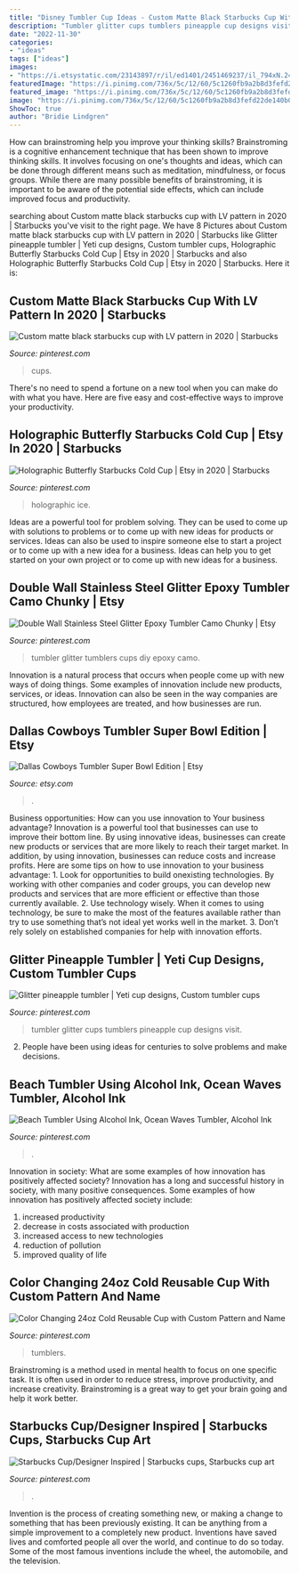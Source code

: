 ```yaml
---
title: "Disney Tumbler Cup Ideas - Custom Matte Black Starbucks Cup With Lv Pattern In 2020"
description: "Tumbler glitter cups tumblers pineapple cup designs visit"
date: "2022-11-30"
categories:
- "ideas"
tags: ["ideas"]
images:
- "https://i.etsystatic.com/23143897/r/il/ed1401/2451469237/il_794xN.2451469237_gs5s.jpg"
featuredImage: "https://i.pinimg.com/736x/5c/12/60/5c1260fb9a2b8d3fefd22de140b011aa.jpg"
featured_image: "https://i.pinimg.com/736x/5c/12/60/5c1260fb9a2b8d3fefd22de140b011aa.jpg"
image: "https://i.pinimg.com/736x/5c/12/60/5c1260fb9a2b8d3fefd22de140b011aa.jpg"
ShowToc: true
author: "Bridie Lindgren"
---
```



How can brainstroming help you improve your thinking skills?
Brainstroming is a cognitive enhancement technique that has been shown to improve thinking skills. It involves focusing on one's thoughts and ideas, which can be done through different means such as meditation, mindfulness, or focus groups. While there are many possible benefits of brainstroming, it is important to be aware of the potential side effects, which can include improved focus and productivity.

	

		
searching about Custom matte black starbucks cup with LV pattern in 2020 | Starbucks you've visit to the right page. We have 8 Pictures about Custom matte black starbucks cup with LV pattern in 2020 | Starbucks like Glitter pineapple tumbler | Yeti cup designs, Custom tumbler cups, Holographic Butterfly Starbucks Cold Cup | Etsy in 2020 | Starbucks and also Holographic Butterfly Starbucks Cold Cup | Etsy in 2020 | Starbucks. Here it is:
		
    
## Custom Matte Black Starbucks Cup With LV Pattern In 2020 | Starbucks

<img loading=lazy src="https://i.pinimg.com/736x/88/4f/d5/884fd50237912f63b4d2ba320fdc39db.jpg" onerror="this.onerror=null;this.src='https://tse1.mm.bing.net/th?id=OIP.VdMhyneA8AHTmgTT5cZPJQHaJ3&amp;pid=15.1';" alt="Custom matte black starbucks cup with LV pattern in 2020 | Starbucks">

_Source: pinterest.com_

>cups. 

	

There's no need to spend a fortune on a new tool when you can make do with what you have. Here are five easy and cost-effective ways to improve your productivity.

    
## Holographic Butterfly Starbucks Cold Cup | Etsy In 2020 | Starbucks

<img loading=lazy src="https://i.pinimg.com/736x/50/b6/5c/50b65c4bf6e97c03940b90266192a1de.jpg" onerror="this.onerror=null;this.src='https://tse1.mm.bing.net/th?id=OIP.zQ8pHvHVKwOremMlJz3KqQHaNC&amp;pid=15.1';" alt="Holographic Butterfly Starbucks Cold Cup | Etsy in 2020 | Starbucks">

_Source: pinterest.com_

>holographic ice. 

	

Ideas are a powerful tool for problem solving. They can be used to come up with solutions to problems or to come up with new ideas for products or services. Ideas can also be used to inspire someone else to start a project or to come up with a new idea for a business. Ideas can help you to get started on your own project or to come up with new ideas for a business.

    
## Double Wall Stainless Steel Glitter Epoxy Tumbler Camo Chunky | Etsy

<img loading=lazy src="https://i.pinimg.com/736x/5c/12/60/5c1260fb9a2b8d3fefd22de140b011aa.jpg" onerror="this.onerror=null;this.src='https://tse2.mm.bing.net/th?id=OIP.lLsYh_r_Ov7Egy_yi7JWGAHaKA&amp;pid=15.1';" alt="Double Wall Stainless Steel Glitter Epoxy Tumbler Camo Chunky | Etsy">

_Source: pinterest.com_

>tumbler glitter tumblers cups diy epoxy camo. 

	

Innovation is a natural process that occurs when people come up with new ways of doing things. Some examples of innovation include new products, services, or ideas. Innovation can also be seen in the way companies are structured, how employees are treated, and how businesses are run.

    
## Dallas Cowboys Tumbler Super Bowl Edition | Etsy

<img loading=lazy src="https://i.etsystatic.com/23143897/r/il/ed1401/2451469237/il_794xN.2451469237_gs5s.jpg" onerror="this.onerror=null;this.src='https://tse4.mm.bing.net/th?id=OIP.BiKGDwdaJeH2VA1k9gKnMQHaJ4&amp;pid=15.1';" alt="Dallas Cowboys Tumbler Super Bowl Edition | Etsy">

_Source: etsy.com_

>. 

	

Business opportunities: How can you use innovation to Your business advantage?
Innovation is a powerful tool that businesses can use to improve their bottom line. By using innovative ideas, businesses can create new products or services that are more likely to reach their target market. In addition, by using innovation, businesses can reduce costs and increase profits. Here are some tips on how to use innovation to your business advantage: 1. Look for opportunities to build onexisting technologies. By working with other companies and coder groups, you can develop new products and services that are more efficient or effective than those currently available. 2. Use technology wisely. When it comes to using technology, be sure to make the most of the features available rather than try to use something that’s not ideal yet works well in the market. 3. Don’t rely solely on established companies for help with innovation efforts.

    
## Glitter Pineapple Tumbler | Yeti Cup Designs, Custom Tumbler Cups

<img loading=lazy src="https://i.pinimg.com/736x/b9/92/ad/b992ade83631dd8b2e183f3325042d39.jpg" onerror="this.onerror=null;this.src='https://tse3.mm.bing.net/th?id=OIP.6bVSzExo1xvZRwU5cKuahwHaJ3&amp;pid=15.1';" alt="Glitter pineapple tumbler | Yeti cup designs, Custom tumbler cups">

_Source: pinterest.com_

>tumbler glitter cups tumblers pineapple cup designs visit. 

	

2. People have been using ideas for centuries to solve problems and make decisions.

    
## Beach Tumbler Using Alcohol Ink, Ocean Waves Tumbler, Alcohol Ink

<img loading=lazy src="https://i.pinimg.com/736x/cd/b0/95/cdb09599f264db21d9d5f0ae2101cf85.jpg" onerror="this.onerror=null;this.src='https://tse1.mm.bing.net/th?id=OIP.EG__HJziEsEZvHHecgLUWgHaNK&amp;pid=15.1';" alt="Beach Tumbler Using Alcohol Ink, Ocean Waves Tumbler, Alcohol Ink">

_Source: pinterest.com_

>. 

	

Innovation in society: What are some examples of how innovation has positively affected society?
Innovation has a long and successful history in society, with many positive consequences. Some examples of how innovation has positively affected society include: 
1. increased productivity 
2. decrease in costs associated with production 
3. increased access to new technologies 
4. reduction of pollution 
5. improved quality of life 

    
## Color Changing 24oz Cold Reusable Cup With Custom Pattern And Name

<img loading=lazy src="https://i.pinimg.com/736x/e9/bc/20/e9bc20035531e54ae4f328cbe386ddc5.jpg" onerror="this.onerror=null;this.src='https://tse1.mm.bing.net/th?id=OIP.LkaOE7MVgnFPVdq2ngXiqQHaJ3&amp;pid=15.1';" alt="Color Changing 24oz Cold Reusable Cup with Custom Pattern and Name">

_Source: pinterest.com_

>tumblers. 

	

Brainstroming is a method used in mental health to focus on one specific task. It is often used in order to reduce stress, improve productivity, and increase creativity. Brainstroming is a great way to get your brain going and help it work better.

    
## Starbucks Cup/Designer Inspired | Starbucks Cups, Starbucks Cup Art

<img loading=lazy src="https://i.pinimg.com/736x/48/08/c8/4808c8a5698df0d234c1f92a4895ef11.jpg" onerror="this.onerror=null;this.src='https://tse1.mm.bing.net/th?id=OIP.K6CncN0NAkdu7qCMb1VOHQHaJ3&amp;pid=15.1';" alt="Starbucks Cup/Designer Inspired | Starbucks cups, Starbucks cup art">

_Source: pinterest.com_

>. 

	

Invention is the process of creating something new, or making a change to something that has been previously existing. It can be anything from a simple improvement to a completely new product. Inventions have saved lives and comforted people all over the world, and continue to do so today. Some of the most famous inventions include the wheel, the automobile, and the television.

